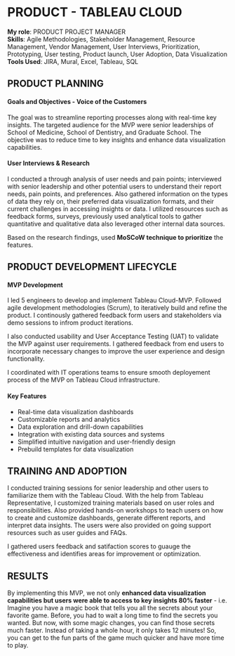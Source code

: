 # PRODUCT - TABLEAU CLOUD

**My role**: PRODUCT PROJECT MANAGER \
**Skills**: Agile Methodologies, Stakeholder Management, Resource Management, Vendor Management, User Interviews, Prioritization, Prototyping, User testing, Product launch, User Adoption, Data Visualization \
**Tools Used**: JIRA, Mural, Excel, Tableau, SQL

## PRODUCT PLANNING
#### Goals and Objectives - Voice of the Customers
The goal was to streamline reporting processes along with real-time key insights. The targeted audience for the MVP were senior leaderships of School of Medicine, School of Dentistry, and Graduate School.
The objective was to reduce time to key insights and enhance data visualization capabilities.

#### User Interviews & Research
I conducted a through analysis of user needs and pain points; interviewed with senior leadership and other potential users to understand their report needs,
pain points, and preferences. Also gathered information on the types of data they rely on, their preferred data visualization formats, and their current challenges
in accessing insights or data. I utilized resources such as feedback forms, surveys, previously used analytical tools to gather quantitative and qualitative data also leveraged other internal data sources. 

Based on the research findings, used **MoSCoW technique to prioritize** the features.

## PRODUCT DEVELOPMENT LIFECYCLE
#### MVP Development
I led 5 engineers to develop and implement Tableau Cloud-MVP. Followed agile development methodologies (Scrum), to iteratively build and refine the product.
I continously gathered feedback form users and stakeholders via demo sessions to infrom product iterations.

I also conducted usability and User Acceptance Testing (UAT) to validate the MVP against user requirements. I gathered feedback from end users to incorporate necessary
changes to improve the user experience and design functionality.

I coordinated with IT operations teams to ensure smooth deployement process of the MVP on Tableau Cloud infrastructure. 

#### Key Features
* Real-time data visualization dashboards
* Customizable reports and analytics
* Data exploration and drill-down capabilities
* Integration with existing data sources and systems
* Simplified intuitive navigation and user-friendly design
* Prebuild templates for data visualization
  
## TRAINING AND ADOPTION
I conducted training sessions for senior leadership and other users to familiarize them with the Tableau Cloud. With the help from Tableau Representative,
I customized training materials based on user roles and responsibilities. Also provided hands-on workshops to teach users on how to create and customize dashboards,
generate different reports, and interpret data insights. The users were also provided on going support resources such as user guides and FAQs. 

I gathered users feedback and satifaction scores to guauge the effectiveness and identifies areas for improvement or optimization.

## RESULTS
By implementing this MVP, we not only **enhanced data visualization capabilities but users were able to access to key insights 80% faster** - i.e. 
Imagine you have a magic book that tells you all the secrets about your favorite game. Before, you had to wait a long time to find the secrets you wanted. 
But now, with some magic changes, you can find those secrets much faster. Instead of taking a whole hour, it only takes 12 minutes! So, you can get to the 
fun parts of the game much quicker and have more time to play. 

